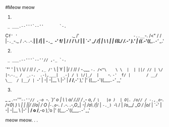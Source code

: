 #Meow meow


1. 

     _ ___.--'''`--''       `-.
   C`f' '                        `._
  /'`                         -..__ `-.
 /<"                 /       /    |`-._`-._
/  _.-.  .-\.___|    |      /|    |    `-._
`-'  f/ |   /   /   / \    / |    |
     `-' __/  /|   |   \   \  |   |
        ((___L/   /__.-'    ).'  |
           ((__.-'((____..-' \__.'


2.

     _ ___.--'''`--''// ,-_ `-.
   \`"' ' |  \  \ \\/ / // / ,-  `,_
  /'`  \   |  Y  | \|/ / // / -.,__ `-.
 /<"\    \ \  |  | ||/ // | \/    |`-._`-._
/  _.-.  .-\,___|  _-| / \ \/|_/  |    `-._
`-'  f/ |       / __/ \__  / |__/ |
     `-'       |  -| -|\__ \  |-' |
            __/   /__,-'    ),'  |'
           ((__.-'((____..-' \__,'


3.
 _   _ ___.--'''`--''// ,-o `-.
   \`)' o |  \  \ o\/ /.// / ,-  o,_
  /_`  \   |o )  | O|. /o// / -.,_o `-.
 /<0\    ) \  |  | ||/ //o| \/ O  |`-.o`-._
/  _.-.  .-\,O__|  _-| /o\ \/|_/  |    `-._)
`-\  \/ |       /o__/ \__O / |o_/ |
     `-'       |  -| -|\__ \  |-' |
            __/ o /__,-o    ),'o |'
           ((__.-'((____..-' \__,'           


meow meow. . .